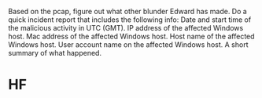 Based on the pcap, figure out what other blunder Edward has made.  Do a quick incident report that includes the following info:
Date and start time of the malicious activity in UTC (GMT).
IP address of the affected Windows host.
Mac address of the affected Windows host.
Host name of the affected Windows host.
User account name on the affected Windows host.
A short summary of what happened.

# HF
